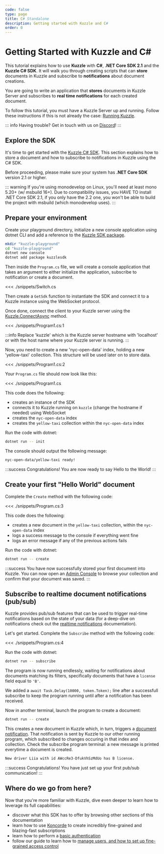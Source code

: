 ```yaml
---
code: false
type: page
title: C# Standalone
description: Getting started with Kuzzle and C#
order: 0
---
```


# Getting Started with Kuzzle and C#

This tutorial explains how to use **Kuzzle** with **C#**, **.NET Core SDK 2.1** and the **Kuzzle C# SDK**.
It will walk you through creating scripts that can **store** documents in Kuzzle and subscribe to **notifications** about document creations.

You are going to write an application that **stores** documents in Kuzzle Server and subscribes to **real time notifications** for each created document.

To follow this tutorial, you must have a Kuzzle Server up and running. Follow these instructions if this is not already the case: [Running Kuzzle](/core/1/guides/getting-started/running-kuzzle/).


::: info
Having trouble? Get in touch with us on [Discord](http://join.discord.kuzzle.io)!
:::

## Explore the SDK

It's time to get started with the [Kuzzle C# SDK](/sdk/csharp/1). This section explains how to store a document and how to subscribe to notifications in Kuzzle using the C# SDK.

Before proceeding, please make sure your system has **.NET Core SDK** version 2.1 or higher.

::: warning
If you're using monodevelop on Linux, you'll need at least mono 5.20+ (w/ msbuild 16+). Due to compatibility issues, you HAVE TO install .NET Core SDK 2.1, if you only have the 2.2 one, you won't be able to build the project with msbuild (which monodevelop uses).
:::

## Prepare your environment

Create your playground directory, initialize a new console application using dotnet CLI and add a reference to the [Kuzzle SDK package](https://www.nuget.org/packages/kuzzlesdk/).  

```sh
mkdir "kuzzle-playground"
cd "kuzzle-playground"
dotnet new console
dotnet add package kuzzlesdk
```

Then inside the `Program.cs` file, we will create a console application that takes an argument to either initialize the application, subscribe to notification or create a document.

<<< ./snippets/Switch.cs

Then create a `GetSdk` function to instantiate the SDK and connect it to a Kuzzle instance using the WebSocket protocol.

Once done, connect the client to your Kuzzle server using the [Kuzzle.ConnectAsync](/sdk/csharp/1/core-classes/kuzzle/connect-async) method.

<<< ./snippets/Program1.cs:1

:::info
Replace 'kuzzle' which is the Kuzzle server hostname with 'localhost' or with the host name where your Kuzzle server is running.
:::

Now, you need to create a new 'nyc-open-data'  index, holding a new 'yellow-taxi' collection. This structure will be used later on to store data.

<<< ./snippets/Program1.cs:2

Your `Program.cs` file should now look like this:

<<< ./snippets/Program1.cs

This code does the following:

- creates an instance of the SDK
- connects it to Kuzzle running on `kuzzle` (change the hostname if needed) using WebSocket
- creates the `nyc-open-data` index
- creates the `yellow-taxi` collection within the `nyc-open-data` index

Run the code with dotnet:

```bash
dotnet run -- init
```

The console should output the following message:

```bash
nyc-open-data/yellow-taxi ready!
```

:::success
Congratulations! You are now ready to say Hello to the World!
:::

## Create your first "Hello World" document

Complete the `Create` method with the following code:

<<< ./snippets/Program.cs:3

This code does the following:

- creates a new document in the `yellow-taxi` collection, within the `nyc-open-data` index
- logs a success message to the console if everything went fine
- logs an error message if any of the previous actions fails

Run the code with dotnet:

```bash
dotnet run -- create
```

:::success
You have now successfully stored your first document into Kuzzle. You can now open an [Admin Console](http://console.kuzzle.io) to browse your collection and confirm that your document was saved.
:::


## Subscribe to realtime document notifications (pub/sub)

Kuzzle provides pub/sub features that can be used to trigger real-time notifications based on the state of your data (for a deep-dive on notifications check out the [realtime notifications](/sdk/csharp/1/essentials/realtime-notifications/) documentation).

Let's get started. Complete the `Subscribe` method with the following code:

<<< ./snippets/Program.cs:4

Run the code with dotnet:

```bash
dotnet run -- subscribe
```

The program is now running endlessly, waiting for notifications about documents matching its filters, specifically documents that have a `license` field equal to `'B'`.

We added a `await Task.Delay(10000, token.Token);` line after a successfull subscribe to keep the program running until after a notification has been received.

Now in another terminal, launch the program to create a document:

```bash
dotnet run -- create
```

This creates a new document in Kuzzle which, in turn, triggers a [document notification](/core/1/api/essentials/notifications/#documents-changes-messages). That notification is sent by Kuzzle to our other running program, which subscribed to changes occuring in that index and collection.
Check the subscribe program terminal: a new message is printed everytime a document is created.

```bash
New driver Liia with id AWccRe3-DfukVhSzMdUo has B license.
```

:::success
Congratulations! You have just set up your first pub/sub communication!
:::

## Where do we go from here?

Now that you're more familiar with Kuzzle, dive even deeper to learn how to leverage its full capabilities:

- discover what this SDK has to offer by browsing other sections of this documentation
- learn how to use [Koncorde](/core/1/guides/cookbooks/realtime-api) to create incredibly fine-grained and blazing-fast subscriptions
- learn how to perform a [basic authentication](/sdk/csharp/1/controllers/auth/login)
- follow our guide to learn how to [manage users, and how to set up fine-grained access control](/core/1/guides/essentials/security/)
